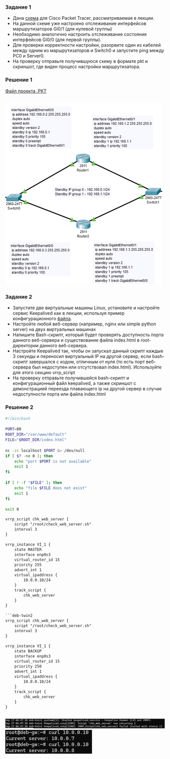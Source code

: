 
### Задание 1
- Дана [схема](1/hsrp_advanced.pkt) для Cisco Packet Tracer, рассматриваемая в лекции.
- На данной схеме уже настроено отслеживание интерфейсов маршрутизаторов Gi0/1 (для нулевой группы)
- Необходимо аналогично настроить отслеживание состояния интерфейсов Gi0/0 (для первой группы).
- Для проверки корректности настройки, разорвите один из кабелей между одним из маршрутизаторов и Switch0 и запустите ping между PC0 и Server0.
- На проверку отправьте получившуюся схему в формате pkt и скриншот, где виден процесс настройки маршрутизатора.

### Решение 1
[Файл проекта .PKT](./resources/hsrp_advanced_UlovkinPL.pkt)

![Настройки](./media/image.png)
------


### Задание 2
- Запустите две виртуальные машины Linux, установите и настройте сервис Keepalived как в лекции, используя пример конфигурационного [файла](1/keepalived-simple.conf).
- Настройте любой веб-сервер (например, nginx или simple python server) на двух виртуальных машинах
- Напишите Bash-скрипт, который будет проверять доступность порта данного веб-сервера и существование файла index.html в root-директории данного веб-сервера.
- Настройте Keepalived так, чтобы он запускал данный скрипт каждые 3 секунды и переносил виртуальный IP на другой сервер, если bash-скрипт завершался с кодом, отличным от нуля (то есть порт веб-сервера был недоступен или отсутствовал index.html). Используйте для этого секцию vrrp_script
- На проверку отправьте получившейся bash-скрипт и конфигурационный файл keepalived, а также скриншот с демонстрацией переезда плавающего ip на другой сервер в случае недоступности порта или файла index.html

### Решение 2
``` check_web_server.sh
#!/bin/bash

PORT=80
ROOT_DIR="/var/www/default"
FILE="$ROOT_DIR/index.html"

nc -zv localhost $PORT &> /dev/null
if [ $? -ne 0 ]; then
    echo "port $PORT is not available"
    exit 1
fi

if [ ! -f "$FILE" ]; then
    echo "file $FILE does not exist"
    exit 1
fi

exit 0
```

```deb-twin1
vrrp_script chk_web_server { 
    script "/root/check_web_server.sh"
    interval 3  
}

vrrp_instance VI_1 {
    state MASTER
    interface enp0s3
    virtual_router_id 15
    priority 255
    advert_int 1
    virtual_ipaddress {
        10.0.0.10/24
    }
    track_script {
	    chk_web_server
	}
}

```deb-twin2
vrrp_script chk_web_server { 
    script "/root/check_web_server.sh"
    interval 3  
}

vrrp_instance VI_1 {
    state BACKUP
    interface enp0s3
    virtual_router_id 15
    priority 250
    advert_int 1
    virtual_ipaddress {
        10.0.0.10/24
    }
    track_script {
	    chk_web_server
	}
}

```
![status](./media/Снимок%20экрана%202024-09-17%20065653.jpg)
![keepalived](./media/Снимок%20экрана%202024-09-17%20065831.jpg)
------
